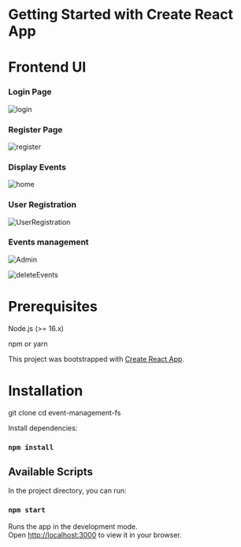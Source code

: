 # Getting Started with Create React App

# Frontend UI 
### Login Page
![login](https://github.com/user-attachments/assets/43361e71-c5ae-4805-9b49-320cf40d1c35)

### Register Page
![register](https://github.com/user-attachments/assets/879ccd6a-1e3a-4240-b3c3-0c5c4130fbb3)

### Display Events
![home](https://github.com/user-attachments/assets/e381bc25-c85e-4589-8f13-84870adb51aa)

### User Registration
![UserRegistration](https://github.com/user-attachments/assets/f15cc5a0-00b2-4c29-a6b6-a427275bdf25)

### Events management
![Admin](https://github.com/user-attachments/assets/5066d52d-fec8-45b6-82ee-96699ad2a3ca)

![deleteEvents](https://github.com/user-attachments/assets/027b8497-3473-4696-af50-a5d419f6fade)


# Prerequisites

Node.js (>= 16.x)

npm or yarn

This project was bootstrapped with [Create React App](https://github.com/facebook/create-react-app).

# Installation

git clone <repository-url>
cd event-management-fs

Install dependencies:

### `npm install`

## Available Scripts

In the project directory, you can run:

### `npm start`

Runs the app in the development mode.\
Open [http://localhost:3000](http://localhost:3000) to view it in your browser.
